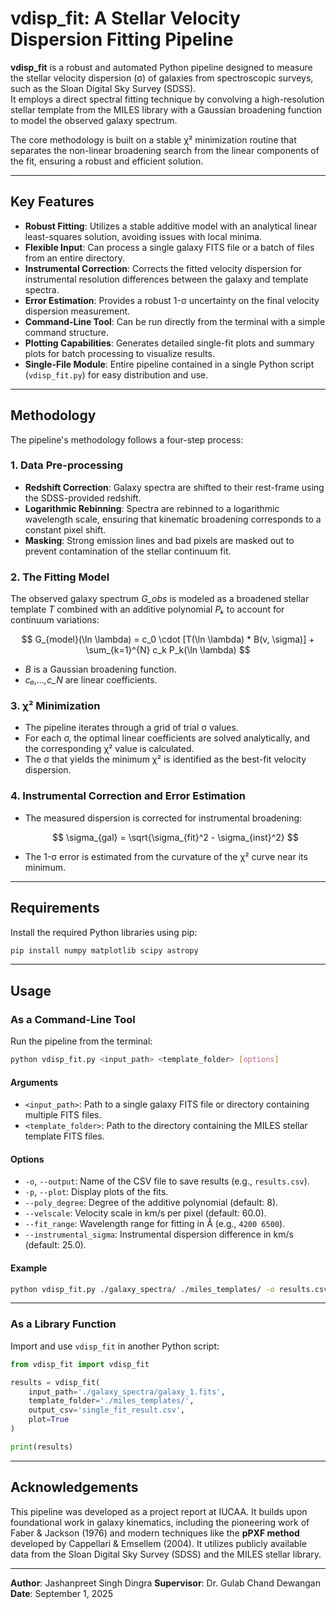 # vdisp_fit: A Stellar Velocity Dispersion Fitting Pipeline

**vdisp_fit** is a robust and automated Python pipeline designed to measure the stellar velocity dispersion (σ) of galaxies from spectroscopic surveys, such as the Sloan Digital Sky Survey (SDSS).  
It employs a direct spectral fitting technique by convolving a high-resolution stellar template from the MILES library with a Gaussian broadening function to model the observed galaxy spectrum.

The core methodology is built on a stable χ² minimization routine that separates the non-linear broadening search from the linear components of the fit, ensuring a robust and efficient solution.

---

## Key Features

- **Robust Fitting**: Utilizes a stable additive model with an analytical linear least-squares solution, avoiding issues with local minima.  
- **Flexible Input**: Can process a single galaxy FITS file or a batch of files from an entire directory.  
- **Instrumental Correction**: Corrects the fitted velocity dispersion for instrumental resolution differences between the galaxy and template spectra.  
- **Error Estimation**: Provides a robust 1-σ uncertainty on the final velocity dispersion measurement.  
- **Command-Line Tool**: Can be run directly from the terminal with a simple command structure.  
- **Plotting Capabilities**: Generates detailed single-fit plots and summary plots for batch processing to visualize results.  
- **Single-File Module**: Entire pipeline contained in a single Python script (`vdisp_fit.py`) for easy distribution and use.

---

## Methodology

The pipeline's methodology follows a four-step process:

### 1. Data Pre-processing
- **Redshift Correction**: Galaxy spectra are shifted to their rest-frame using the SDSS-provided redshift.  
- **Logarithmic Rebinning**: Spectra are rebinned to a logarithmic wavelength scale, ensuring that kinematic broadening corresponds to a constant pixel shift.  
- **Masking**: Strong emission lines and bad pixels are masked out to prevent contamination of the stellar continuum fit.

### 2. The Fitting Model

The observed galaxy spectrum *G_obs* is modeled as a broadened stellar template *T* combined with an additive polynomial *Pₖ* to account for continuum variations:

$$
G_{model}(\ln \lambda) = c_0 \cdot [T(\ln \lambda) * B(v, \sigma)] + \sum_{k=1}^{N} c_k P_k(\ln \lambda)
$$

- *B* is a Gaussian broadening function.  
- *c₀,...,c_N* are linear coefficients.

### 3. χ² Minimization

- The pipeline iterates through a grid of trial σ values.  
- For each σ, the optimal linear coefficients are solved analytically, and the corresponding χ² value is calculated.  
- The σ that yields the minimum χ² is identified as the best-fit velocity dispersion.

### 4. Instrumental Correction and Error Estimation

- The measured dispersion is corrected for instrumental broadening:

  $$
  \sigma_{gal} = \sqrt{\sigma_{fit}^2 - \sigma_{inst}^2}
  $$

- The 1-σ error is estimated from the curvature of the χ² curve near its minimum.

---

## Requirements

Install the required Python libraries using pip:

```bash
pip install numpy matplotlib scipy astropy
````

---

## Usage

### As a Command-Line Tool

Run the pipeline from the terminal:

```bash
python vdisp_fit.py <input_path> <template_folder> [options]
```

#### Arguments

* `<input_path>`: Path to a single galaxy FITS file or directory containing multiple FITS files.
* `<template_folder>`: Path to the directory containing the MILES stellar template FITS files.

#### Options

* `-o`, `--output`: Name of the CSV file to save results (e.g., `results.csv`).
* `-p`, `--plot`: Display plots of the fits.
* `--poly_degree`: Degree of the additive polynomial (default: 8).
* `--velscale`: Velocity scale in km/s per pixel (default: 60.0).
* `--fit_range`: Wavelength range for fitting in Å (e.g., `4200 6500`).
* `--instrumental_sigma`: Instrumental dispersion difference in km/s (default: 25.0).

#### Example

```bash
python vdisp_fit.py ./galaxy_spectra/ ./miles_templates/ -o results.csv --plot
```

---

### As a Library Function

Import and use `vdisp_fit` in another Python script:

```python
from vdisp_fit import vdisp_fit

results = vdisp_fit(
    input_path='./galaxy_spectra/galaxy_1.fits',
    template_folder='./miles_templates/',
    output_csv='single_fit_result.csv',
    plot=True
)

print(results)
```

---

## Acknowledgements

This pipeline was developed as a project report at IUCAA.
It builds upon foundational work in galaxy kinematics, including the pioneering work of Faber & Jackson (1976) and modern techniques like the **pPXF method** developed by Cappellari & Emsellem (2004).
It utilizes publicly available data from the Sloan Digital Sky Survey (SDSS) and the MILES stellar library.

---

**Author**: Jashanpreet Singh Dingra
**Supervisor**: Dr. Gulab Chand Dewangan
**Date**: September 1, 2025
